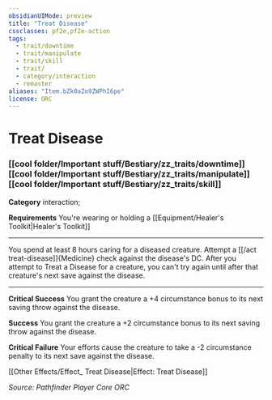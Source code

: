 ```yaml
---
obsidianUIMode: preview
title: "Treat Disease"
cssclasses: pf2e,pf2e-action
tags:
  - trait/downtime
  - trait/manipulate
  - trait/skill
  - trait/
  - category/interaction
  - remaster
aliases: "Item.bZk0aZo9ZWPhI6pe"
license: ORC
---
```

# Treat Disease

### [[cool folder/Important stuff/Bestiary/zz_traits/downtime]][[cool folder/Important stuff/Bestiary/zz_traits/manipulate]][[cool folder/Important stuff/Bestiary/zz_traits/skill]]

**Category** interaction; 




**Requirements** You're wearing or holding a [[Equipment/Healer's Toolkit|Healer's Toolkit]]

* * *

You spend at least 8 hours caring for a diseased creature. Attempt a [[/act treat-disease]]{Medicine} check against the disease's DC. After you attempt to Treat a Disease for a creature, you can't try again until after that creature's next save against the disease.

* * *

**Critical Success** You grant the creature a +4 circumstance bonus to its next saving throw against the disease.

**Success** You grant the creature a +2 circumstance bonus to its next saving throw against the disease.

**Critical Failure** Your efforts cause the creature to take a -2 circumstance penalty to its next save against the disease.

[[Other Effects/Effect_ Treat Disease|Effect: Treat Disease]]

*Source: Pathfinder Player Core*
*ORC*